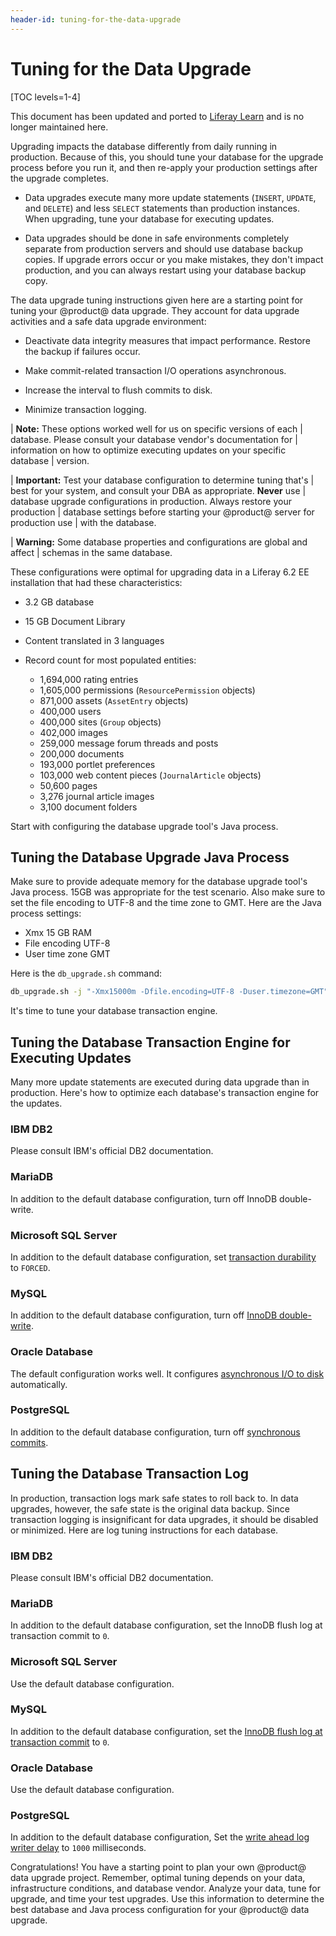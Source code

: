 ```yaml
---
header-id: tuning-for-the-data-upgrade
---
```


# Tuning for the Data Upgrade

[TOC levels=1-4]

<aside class="alert alert-info">
  <span class="wysiwyg-color-blue120">This document has been updated and ported to <a href="https://learn.liferay.com/dxp/7.x/en/installation-and-upgrades/upgrading-liferay-dxp/upgrade-stability-and-performance/database-tuning-for-upgrades.html">Liferay Learn</a> and is no longer maintained here.</span>
</aside>

Upgrading impacts the database differently from daily running in production.
Because of this, you should tune your database for the upgrade process before
you run it, and then re-apply your production settings after the upgrade
completes. 

-   Data upgrades execute many more update statements (`INSERT`, `UPDATE`, and
    `DELETE`) and less `SELECT` statements than production instances. When
    upgrading, tune your database for executing updates. 

-   Data upgrades should be done in safe environments completely separate from 
    production servers and should use database backup copies. If upgrade errors
    occur or you make mistakes, they don't impact production, and you can always
    restart using your database backup copy. 

The data upgrade tuning instructions given here are a starting point for tuning
your @product@ data upgrade. They account for data upgrade activities and a safe
data upgrade environment: 

-   Deactivate data integrity measures that impact performance. Restore the 
    backup if failures occur. 

-   Make commit-related transaction I/O operations asynchronous. 

-   Increase the interval to flush commits to disk. 

-   Minimize transaction logging.

| **Note:** These options worked well for us on specific versions of each 
| database. Please consult your database vendor's documentation for 
| information on how to optimize executing updates on your specific database 
| version. 

| **Important:** Test your database configuration to determine tuning that's 
| best for your system, and consult your DBA as appropriate. **Never** use
| database upgrade configurations in production. Always restore your production
| database settings before starting your @product@ server for production use 
| with the database. 

| **Warning:** Some database properties and configurations are global and affect
| schemas in the same database. 

These configurations were optimal for upgrading data in a Liferay 6.2 EE
installation that had these characteristics: 

-   3.2 GB database 

-   15 GB Document Library 

-   Content translated in 3 languages

-   Record count for most populated entities:

    -   1,694,000 rating entries
    -   1,605,000 permissions (`ResourcePermission` objects)
    -   871,000 assets (`AssetEntry` objects)
    -   400,000 users 
    -   400,000 sites (`Group` objects)
    -   402,000 images 
    -   259,000 message forum threads and posts 
    -   200,000 documents 
    -   193,000 portlet preferences 
    -   103,000 web content pieces (`JournalArticle` objects) 
    -   50,600 pages 
    -   3,276 journal article images 
    -   3,100 document folders 

Start with configuring the database upgrade tool's Java process. 

## Tuning the Database Upgrade Java Process

Make sure to provide adequate memory for the database upgrade tool's Java
process. 15GB was appropriate for the test scenario. Also make sure to set the
file encoding to UTF-8 and the time zone to GMT. Here are the Java process
settings:

-   Xmx 15 GB RAM 
-   File encoding UTF-8 
-   User time zone GMT

Here is the `db_upgrade.sh` command:

```bash
db_upgrade.sh -j "-Xmx15000m -Dfile.encoding=UTF-8 -Duser.timezone=GMT"
```

It's time to tune your database transaction engine. 

## Tuning the Database Transaction Engine for Executing Updates 

Many more update statements are executed during data upgrade than in production.
Here's how to optimize each database's transaction engine for the updates. 

### IBM DB2 

Please consult IBM's official DB2 documentation. 

### MariaDB

In addition to the default database configuration, turn off InnoDB double-write.

### Microsoft SQL Server 

In addition to the default database configuration, set
[transaction durability](https://docs.microsoft.com/en-us/sql/relational-databases/logs/control-transaction-durability)
to `FORCED`. 

### MySQL 

In addition to the default database configuration, turn off [InnoDB
double-write](https://dev.mysql.com/doc/refman/5.7/en/innodb-parameters.html#sysvar_innodb_doublewrite). 

### Oracle Database 

The default configuration works well. It configures [asynchronous I/O to
disk](https://docs.oracle.com/database/121/REFRN/GUID-FD8D1BD2-0F85-4844-ABE7-57B4F77D1608.htm#REFRN10048)
automatically. 

### PostgreSQL 

In addition to the default database configuration, turn off [synchronous
commits](https://www.postgresql.org/docs/10/wal-async-commit.html). 

## Tuning the Database Transaction Log

In production, transaction logs mark safe states to roll back to. In data
upgrades, however, the safe state is the original data backup. Since transaction
logging is insignificant for data upgrades, it should be disabled or minimized.
Here are log tuning instructions for each database. 

### IBM DB2 

Please consult IBM's official DB2 documentation. 

### MariaDB

In addition to the default database configuration, set the InnoDB flush log at
transaction commit to `0`. 

### Microsoft SQL Server 

Use the default database configuration. 

### MySQL 

In addition to the default database configuration, set the [InnoDB flush log at
transaction
commit](https://dev.mysql.com/doc/refman/5.7/en/innodb-parameters.html#sysvar_innodb_flush_log_at_trx_commit)
to `0`. 

### Oracle Database 

Use the default database configuration. 

### PostgreSQL 

In addition to the default database configuration, Set the [write ahead log
writer delay](https://www.postgresql.org/docs/10/wal-async-commit.html) to
`1000` milliseconds. 

Congratulations! You have a starting point to plan your own @product@ data
upgrade project. Remember, optimal tuning depends on your data, infrastructure
conditions, and database vendor. Analyze your data, tune for upgrade, and time
your test upgrades. Use this information to determine the best database and Java
process configuration for your @product@ data upgrade. 
